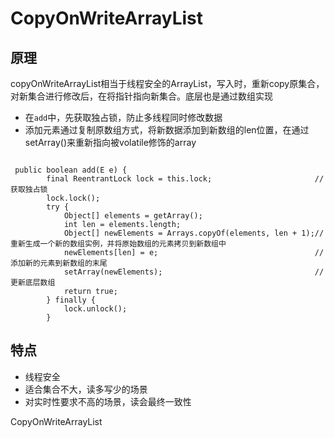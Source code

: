 # CopyOnWriteArrayList

## 原理
copyOnWriteArrayList相当于线程安全的ArrayList，写入时，重新copy原集合，对新集合进行修改后，在将指针指向新集合。底层也是通过数组实现

+ 在`add`中，先获取独占锁，防止多线程同时修改数据
+ 添加元素通过复制原数组方式，将新数据添加到新数组的len位置，在通过setArray()来重新指向被volatile修饰的array

```

 public boolean add(E e) {
        final ReentrantLock lock = this.lock;                       // 获取独占锁
        lock.lock();
        try {
            Object[] elements = getArray();
            int len = elements.length;
            Object[] newElements = Arrays.copyOf(elements, len + 1);// 重新生成一个新的数组实例，并将原始数组的元素拷贝到新数组中
            newElements[len] = e;                                   // 添加新的元素到新数组的末尾
            setArray(newElements);                                  // 更新底层数组
            return true;
        } finally {
            lock.unlock();
        }

```

## 特点

- 线程安全
- 适合集合不大，读多写少的场景
- 对实时性要求不高的场景，读会最终一致性

CopyOnWriteArrayList 
